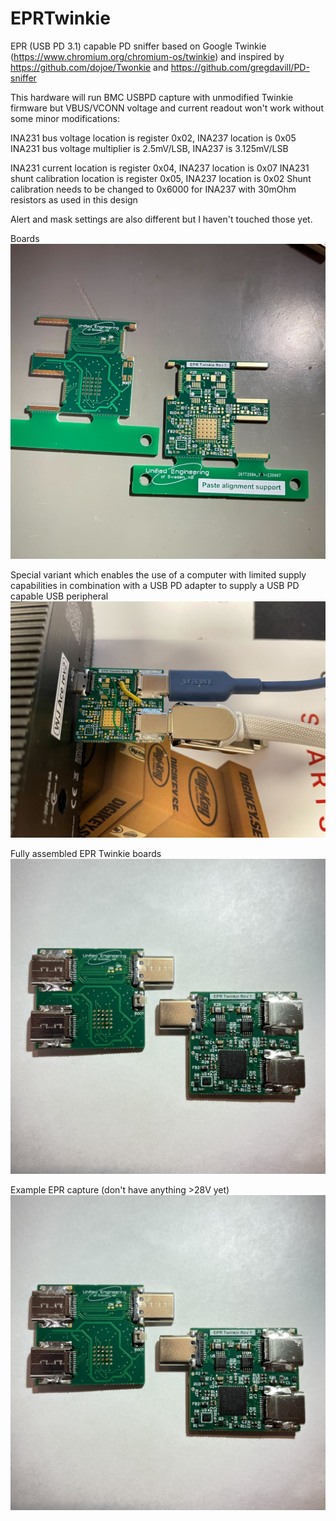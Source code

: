 # EPRTwinkie
EPR (USB PD 3.1) capable PD sniffer based on Google Twinkie (https://www.chromium.org/chromium-os/twinkie) and inspired by https://github.com/dojoe/Twonkie and https://github.com/gregdavill/PD-sniffer

This hardware will run BMC USBPD capture with unmodified Twinkie firmware but VBUS/VCONN voltage and current readout won't work without some minor modifications:

INA231 bus voltage location is register 0x02, INA237 location is 0x05
INA231 bus voltage multiplier is 2.5mV/LSB, INA237 is 3.125mV/LSB

INA231 current location is register 0x04, INA237 location is 0x07
INA231 shunt calibration location is register 0x05, INA237 location is 0x02
Shunt calibration needs to be changed to 0x6000 for INA237 with 30mOhm resistors as used in this design

Alert and mask settings are also different but I haven't touched those yet.

Boards
![Framed boards](img/FramedBoards.jpeg)

Special variant which enables the use of a computer with limited supply capabilities in combination with a USB PD adapter to supply a USB PD capable USB peripheral
![PD splice variant](img/SplicePD.jpeg)

Fully assembled EPR Twinkie boards
![Fully assembled boards](img/AssembledBoards.jpeg)

Example EPR capture (don't have anything >28V yet)
![Fully assembled boards](img/AssembledBoards.jpeg)